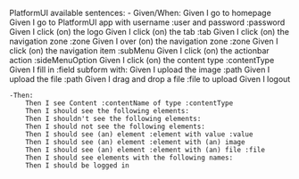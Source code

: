 PlatformUI available sentences:
    - Given/When:
        Given I go to homepage
        Given I go to PlatformUI app with username :user and password :password
        Given I click (on) the logo
        Given I click (on) the tab :tab
        Given I click (on) the navigation zone :zone
        Given I over (on) the navigation zone :zone
        Given I click (on) the navigation item :subMenu
        Given I click (on) the actionbar action :sideMenuOption
        Given I click (on) the content type :contentType
        Given I fill in :field subform with:
        Given I upload the image :path
        Given I upload the file :path
        Given I drag and drop a file :file to upload
        Given I logout
    
    -Then:
        Then I see Content :contentName of type :contentType
        Then I should see the following elements:
        Then I shouldn't see the following elements:
        Then I should not see the following elements:
        Then I should see (an) element :element with value :value
        Then I should see (an) element :element with (an) image
        Then I should see (an) element :element with (an) file :file
        Then I should see elements with the following names:
        Then I should be logged in


